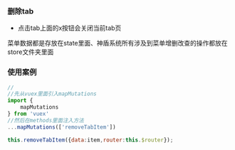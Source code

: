 ### 删除tab

* 点击tab上面的x按钮会关闭当前tab页

菜单数据都是存放在state里面、神盾系统所有涉及到菜单增删改查的操作都放在store文件夹里面





### 使用案例

```js
//
//先从vuex里面引入mapMutations
import {
    mapMutations
} from 'vuex'
//然后在methods里面注入方法
...mapMutations(['removeTabItem'])
```

```js
this.removeTabItem({data:item,router:this.$router});
```




